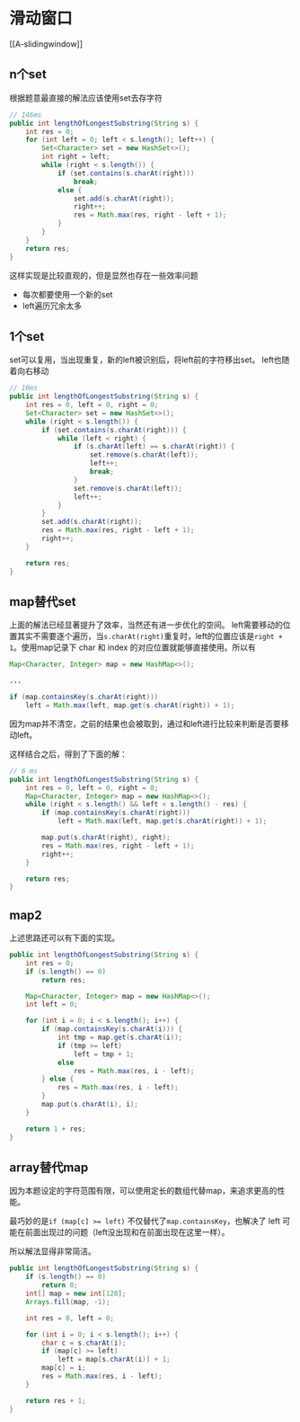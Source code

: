 # 滑动窗口
[[A-slidingwindow]]
## n个set
根据题意最直接的解法应该使用set去存字符
```java
// 146ms
public int lengthOfLongestSubstring(String s) {
	int res = 0;
	for (int left = 0; left < s.length(); left++) {
		Set<Character> set = new HashSet<>();
		int right = left;
		while (right < s.length()) {
			if (set.contains(s.charAt(right)))
				break;
			else {
				set.add(s.charAt(right));
				right++;
				res = Math.max(res, right - left + 1);
			}
		}
	}
	return res;
}
```
这样实现是比较直观的，但是显然也存在一些效率问题
- 每次都要使用一个新的set
- left遍历冗余太多



## 1个set
set可以复用，当出现重复，新的left被识别后，将left前的字符移出set。
left也随着向右移动

```java
// 10ms
public int lengthOfLongestSubstring(String s) {
	int res = 0, left = 0, right = 0;
	Set<Character> set = new HashSet<>();
	while (right < s.length()) {
		if (set.contains(s.charAt(right))) {
			while (left < right) {
				if (s.charAt(left) == s.charAt(right)) {
					set.remove(s.charAt(left));
					left++;
					break;
				}
				set.remove(s.charAt(left));
				left++;
			}
		}
		set.add(s.charAt(right));
		res = Math.max(res, right - left + 1);
		right++;
	}

	return res;
}
```

## map替代set
上面的解法已经显著提升了效率，当然还有进一步优化的空间。
left需要移动的位置其实不需要逐个遍历，当`s.charAt(right)`重复时，left的位置应该是`right + 1`。使用map记录下 char 和 index 的对应位置就能够直接使用。所以有
```java
Map<Character, Integer> map = new HashMap<>();

... 

if (map.containsKey(s.charAt(right)))
	left = Math.max(left, map.get(s.charAt(right)) + 1);
```
因为map并不清空，之前的结果也会被取到，通过和left进行比较来判断是否要移动left。

这样结合之后，得到了下面的解：

```java
// 6 ms
public int lengthOfLongestSubstring(String s) {
	int res = 0, left = 0, right = 0;
	Map<Character, Integer> map = new HashMap<>();
	while (right < s.length() && left < s.length() - res) {
		if (map.containsKey(s.charAt(right)))
			left = Math.max(left, map.get(s.charAt(right)) + 1);

		map.put(s.charAt(right), right);
		res = Math.max(res, right - left + 1);
		right++;
	}

	return res;
}
```

## map2
上述思路还可以有下面的实现。
```java
public int lengthOfLongestSubstring(String s) {
	int res = 0;
	if (s.length() == 0)
		return res;

	Map<Character, Integer> map = new HashMap<>();
	int left = 0;

	for (int i = 0; i < s.length(); i++) {
		if (map.containsKey(s.charAt(i))) {
			int tmp = map.get(s.charAt(i));
			if (tmp >= left)
				left = tmp + 1;
			else
				res = Math.max(res, i - left);
		} else {
			res = Math.max(res, i - left);
		}
		map.put(s.charAt(i), i);
	}

	return 1 + res;
}
```

## array替代map
因为本题设定的字符范围有限，可以使用定长的数组代替map，来追求更高的性能。

最巧妙的是`if (map[c] >= left)` 不仅替代了`map.containsKey`，也解决了 left 可能在前面出现过的问题（left没出现和在前面出现在这里一样）。

所以解法显得非常简洁。
```java
public int lengthOfLongestSubstring(String s) {
	if (s.length() == 0)
		return 0;
	int[] map = new int[128];
	Arrays.fill(map, -1);

	int res = 0, left = 0;

	for (int i = 0; i < s.length(); i++) {
		char c = s.charAt(i);
		if (map[c] >= left)
			left = map[s.charAt(i)] + 1;
		map[c] = i;
		res = Math.max(res, i - left);
	}

	return res + 1;
}
```
